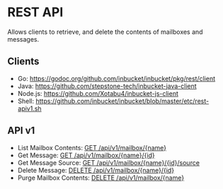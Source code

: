 # REST API

Allows clients to retrieve, and delete the contents of mailboxes and messages.

## Clients

- Go: <https://godoc.org/github.com/inbucket/inbucket/pkg/rest/client>
- Java: <https://github.com/stepstone-tech/inbucket-java-client>
- Node.js: <https://github.com/Xotabu4/inbucket-js-client>
- Shell: <https://github.com/inbucket/inbucket/blob/master/etc/rest-apiv1.sh>

## API v1

- List Mailbox Contents: [GET /api/v1/mailbox/{name}](get-mailbox.md)
- Get Message: [GET /api/v1/mailbox/{name}/{id}](get-message.md)
- Get Message Source: [GET /api/v1/mailbox/{name}/{id}/source](get-message-source.md)
- Delete Message: [DELETE /api/v1/mailbox/{name}/{id}](delete-message.md)
- Purge Mailbox Contents: [DELETE /api/v1/mailbox/{name}](delete-mailbox.md)
